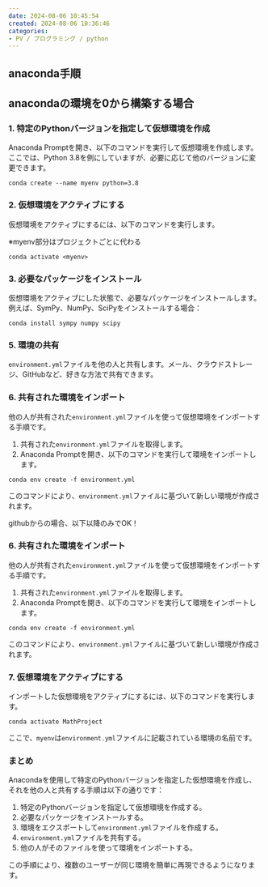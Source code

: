 ```yaml
---
date: 2024-08-06 10:45:54
created: 2024-08-06 10:36:46
categories:
- PV / プログラミング / python
---
```


## anaconda手順

  

  

  

  

## anacondaの環境を0から構築する場合

  

  

  

### 1\. 特定のPythonバージョンを指定して仮想環境を作成

Anaconda Promptを開き、以下のコマンドを実行して仮想環境を作成します。ここでは、Python 3.8を例にしていますが、必要に応じて他のバージョンに変更できます。

```
conda create --name myenv python=3.8
```

  

  

### 2\. 仮想環境をアクティブにする

仮想環境をアクティブにするには、以下のコマンドを実行します。

※myenv部分はプロジェクトごとに代わる

```
conda activate <myenv>
```

  

### 3\. 必要なパッケージをインストール

仮想環境をアクティブにした状態で、必要なパッケージをインストールします。例えば、SymPy、NumPy、SciPyをインストールする場合：

```
conda install sympy numpy scipy
```

  

  

### 5\. 環境の共有

`environment.yml`ファイルを他の人と共有します。メール、クラウドストレージ、GitHubなど、好きな方法で共有できます。

### 6\. 共有された環境をインポート

他の人が共有された`environment.yml`ファイルを使って仮想環境をインポートする手順です。

1. 共有された`environment.yml`ファイルを取得します。
2. Anaconda Promptを開き、以下のコマンドを実行して環境をインポートします。

  

```
conda env create -f environment.yml
```

  

このコマンドにより、`environment.yml`ファイルに基づいて新しい環境が作成されます。

  

  

githubからの場合、以下以降のみでOK！

  

### 6\. 共有された環境をインポート

他の人が共有された`environment.yml`ファイルを使って仮想環境をインポートする手順です。

1. 共有された`environment.yml`ファイルを取得します。
2. Anaconda Promptを開き、以下のコマンドを実行して環境をインポートします。

```
conda env create -f environment.yml
```

このコマンドにより、`environment.yml`ファイルに基づいて新しい環境が作成されます。

  

  

  

  

### 7\. 仮想環境をアクティブにする

インポートした仮想環境をアクティブにするには、以下のコマンドを実行します。

  

```
conda activate MathProject
```

  

ここで、`myenv`は`environment.yml`ファイルに記載されている環境の名前です。

### まとめ

Anacondaを使用して特定のPythonバージョンを指定した仮想環境を作成し、それを他の人と共有する手順は以下の通りです：

1. 特定のPythonバージョンを指定して仮想環境を作成する。
2. 必要なパッケージをインストールする。
3. 環境をエクスポートして`environment.yml`ファイルを作成する。
4. `environment.yml`ファイルを共有する。
5. 他の人がそのファイルを使って環境をインポートする。

この手順により、複数のユーザーが同じ環境を簡単に再現できるようになります。

  

  

##